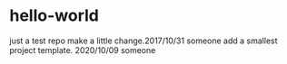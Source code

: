 # hello-world
just a test repo
make a little change.2017/10/31 someone
add a smallest project template. 2020/10/09 someone
